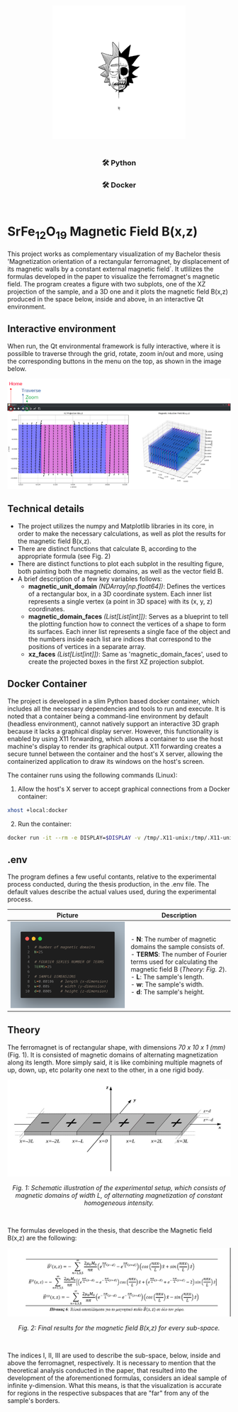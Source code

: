 <div align="center">
  <img src="https://raw.githubusercontent.com/chrisov/Magnetic-Induction-Field-Representation/5b5f98f92a2903e21c18301c463463a015f24419/logo.jpg" alt="logo" width="300"/>
</div>

<br>
<div align="center">

### 🛠 Python
### 🛠 Docker

</div>
<br>

# SrFe<sub>12</sub>O<sub>19</sub> Magnetic Field B(x,z)

This project works as complementary visualization of my Bachelor thesis 'Μagnetization orientation of a rectangular ferromagnet, by displacement of its magnetic walls by a constant external magnetic field´. It utlilizes the formulas developed in the paper to visualize the ferromagnet's magnetic field. The program creates a figure with two subplots, one of the XZ projection of the sample, and a 3D one and it plots the magnetic field B(x,z) produced in the space below, inside and above, in an interactive Qt environment.

## Interactive environment

When run, the Qt environmental framework is fully interactive, where it is possilble to traverse through the grid, rotate, zoom in/out and more, using the corresponding buttons in the menu on the top, as shown in the image below.

![alt text](https://raw.githubusercontent.com/chrisov/Magnetic-Induction-Field-Representation/ce69af2ce0cae1b9dbad89aa9abbcec8e9956095/Example.png)

## Technical details

- The project utilizes the numpy and Matplotlib libraries in its core, in order to make the necessary calculations, as well as plot the results for the magnetic field B(x,z).
- There are distinct functions that calculate B, according to the appropriate formula (see Fig. 2)
- There are distinct functions to plot each subplot in the resulting figure, both painting both the magnetic domains, as well as the vector field B.
- A brief description of a few key variables follows:
  - **magnetic_unit_domain** *(NDArray[np.float64])*: Defines the vertices of a rectangular box, in a 3D coordinate system. Each inner list represents a single vertex (a point in 3D space) with its (x, y, z) coordinates.
  - **magnetic_domain_faces** *(List[List[int]])*: Serves as a blueprint to tell the plotting function how to connect the vertices of a shape to form its surfaces. Each inner list represents a single face of the object and the numbers inside each list are indices that correspond to the positions of vertices in a separate array.
  - **xz_faces** *(List[List[int]])*: Same as 'magnetic_domain_faces', used to create the projected boxes in the first XZ projection subplot.

## Docker Container

The project is developed in a slim Python based docker container, which includes all the necessary dependencies and tools to run and execute. It is noted that a container being a command-line environment by default (headless environment), cannot natively support an interactive 3D graph because it lacks a graphical display server. However, this functionality is enabled by using X11 forwarding, which allows a container to use the host machine's display to render its graphical output. X11 forwarding creates a secure tunnel between the container and the host's X server, allowing the containerized application to draw its windows on the host's screen.

The container runs using the following commands (Linux):

1. Allow the host's X server to accept graphical connections from a Docker container:

```bash
xhost +local:docker
```

2. Run the container:

```bash
docker run -it --rm -e DISPLAY=$DISPLAY -v /tmp/.X11-unix:/tmp/.X11-unix mag:1.0
```

## .env

The program defines a few useful contants, relative to the experimental process conducted, during the thesis production, in the .env file. The default values describe the actual values used, during the experimental process.

| Picture                | Description       |
|------------------------|-------------------|
| ![Alt text](https://raw.githubusercontent.com/chrisov/Magnetic-Induction-Field-Representation/74e3bee39d4a95351ebb091e92efa870cf927714/Env.png) | - **N**: The number of magnetic domains the sample consists of.<br> - **TERMS**: The number of Fourier terms used for calculating the magnetic field B (*Theory: Fig. 2*).<br> - **L**: The sample's length.<br> - **w**: The sample's width.<br> - **d**: The sample's height.|

## Theory

The ferromagnet is of rectangular shape, with dimensions *70 x 10 x 1 (mm)* (Fig. 1). It is consisted of magnetic domains of alternating magnetization along its length. More simply said, it is like combining multiple magnets of up, down, up, etc polarity one next to the other, in a one rigid body.

<div align="center">
  <img src="https://raw.githubusercontent.com/chrisov/Magnetic-Induction-Field-Representation/5b5f98f92a2903e21c18301c463463a015f24419/Fig1.png" alt="Fig.1" width="600"/><br>
  
  *Fig. 1: Schematic illustration of the experimental setup, which consists of magnetic domains of width L, of alternating magnetization of constant homogeneous intensity.*
</div>
<br>

The formulas developed in the thesis, that describe the Magnetic field B(x,z) are the following:

<div align="center">
  <img src="https://raw.githubusercontent.com/chrisov/Magnetic-Induction-Field-Representation/5b5f98f92a2903e21c18301c463463a015f24419/Fig2.png" alt="Fig.2" width="600"/><br>

  *Fig. 2: Final results for the magnetic field B(x,z) for every sub-space.*
</div>
<br>

The indices I, II, III are used to describe the sub-space, below, inside and above the ferromagnet, respectively. It is necessary to mention that the theoretical analysis conducted in the paper, that resulted into the development of the aforementioned formulas, considers an ideal sample of infinite y-dimension. What this means, is that the visualization is accurate for regions in the respective subspaces that are "far" from any of the sample's borders.
